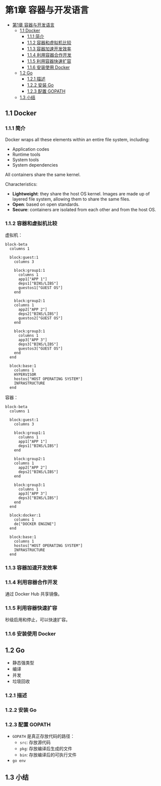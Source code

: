 # 第1章 容器与开发语言

- [第1章 容器与开发语言](#第1章-容器与开发语言)
  - [1.1 Docker](#11-docker)
    - [1.1.1 简介](#111-简介)
    - [1.1.2 容器和虚拟机比较](#112-容器和虚拟机比较)
    - [1.1.3 容器加速开发效率](#113-容器加速开发效率)
    - [1.1.4 利用容器合作开发](#114-利用容器合作开发)
    - [1.1.5 利用容器快速扩容](#115-利用容器快速扩容)
    - [1.1.6 安装使用 Docker](#116-安装使用-docker)
  - [1.2 Go](#12-go)
    - [1.2.1 描述](#121-描述)
    - [1.2.2 安装 Go](#122-安装-go)
    - [1.2.3 配置 GOPATH](#123-配置-gopath)
  - [1.3 小结](#13-小结)

## 1.1 Docker

### 1.1.1 简介

Docker wraps all these elements within an entire file system, including:

- Application codes
- Runtime tools
- System tools
- System dependencies

All containers share the same kernel.

Characteristics:

- **Lightweight**: they share the host OS kernel. Images are made up of layered
  file system, allowing them to share the same files.
- **Open**: based on open standards.
- **Secure**: containers are isolated from each other and from the host OS.

### 1.1.2 容器和虚拟机比较

虚拟机：

```mermaid
block-beta
  columns 1

  block:guest:1
    columns 3

    block:group1:1
      columns 1
      app1["APP 1"]
      deps1["BINS/LIBS"]
      guestos1["GUEST OS"]
    end

    block:group2:1
    columns 1
      app2["APP 2"]
      deps2["BINS/LIBS"]
      guestos2["GUEST OS"]
    end

    block:group3:1
      columns 1
      app3["APP 3"]
      deps3["BINS/LIBS"]
      guestos3["GUEST OS"]
    end
  end

  block:base:1
    columns 1
    HYPERVISOR
    hostos["HOST OPERATING SYSTEM"]
    INFRASTRUCTURE
  end
```

容器：

```mermaid
block-beta
  columns 1

  block:guest:1
    columns 3

    block:group1:1
      columns 1
      app1["APP 1"]
      deps1["BINS/LIBS"]
    end

    block:group2:1
    columns 1
      app2["APP 2"]
      deps2["BINS/LIBS"]
    end

    block:group3:1
      columns 1
      app3["APP 3"]
      deps3["BINS/LIBS"]
    end
  end

  block:docker:1
    columns 1
    de["DOCKER ENGINE"]
  end

  block:base:1
    columns 1
    hostos["HOST OPERATING SYSTEM"]
    INFRASTRUCTURE
  end
```

### 1.1.3 容器加速开发效率

### 1.1.4 利用容器合作开发

通过 Docker Hub 共享镜像。

### 1.1.5 利用容器快速扩容

秒级启用和停止，可以快速扩容。

### 1.1.6 安装使用 Docker

## 1.2 Go

- 静态强类型
- 编译
- 并发
- 垃圾回收

### 1.2.1 描述

### 1.2.2 安装 Go

### 1.2.3 配置 GOPATH

- `GOPATH` 是真正存放代码的路径：
  - `src`: 存放源代码
  - `pkg`: 存放编译后生成的文件
  - `bin`: 存放编译后的可执行文件
- `go env`

## 1.3 小结
